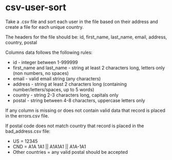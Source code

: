 # csv-user-sort

Take a .csv file and sort each user in the file based on their address and create a file for each unique country.

The headers for the file should be:
id, first_name, last_name, email, address, country, postal

Columns data follows the following rules:
- id - integer between 1-999999
- first_name and last_name - string at least 2 characters long, letters only (non numbers, no spaces)
- email - valid email string (any characters)
- address - string at least 2 characters long (containing number/letters/spaces, up to 5 words)
- country - string 2-3 characters long, capitals only
- postal - string between 4-8 characters, uppercase letters only

If any column is missing or does not contain valid data that record is placed in the errors.csv file.

If postal code does not match country that record is placed in the bad_address.csv file:
- US = 12345
- CND = A1A 1A1 || A1A1A1 || A1A-1A1
- Other countries = any valid postal should be accepted
